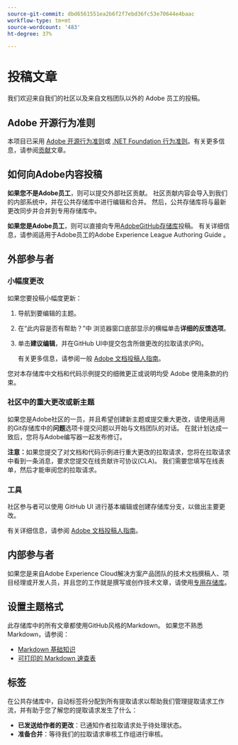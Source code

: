 ```yaml
---
source-git-commit: dbd6561551ea2b6f2f7ebd36fc53e70644e4baac
workflow-type: tm+mt
source-wordcount: '483'
ht-degree: 37%

---
```

# 投稿文章

我们欢迎来自我们的社区以及来自文档团队以外的 Adobe 员工的投稿。

## Adobe 开源行为准则

本项目已采用 [Adobe 开源行为准则](code-of-conduct.md)或 [.NET Foundation 行为准则](https://dotnetfoundation.org/code-of-conduct)。有关更多信息，请参阅[贡献](contributing.md)文章。

## 如何向Adobe内容投稿

**如果您不是Adobe员工**，则可以提交外部社区贡献。 社区贡献内容会导入到我们的内部系统中，并在公共存储库中进行编辑和合并。 然后，公共存储库将与最新更改同步并合并到专用存储库中。

**如果您是Adobe员工**，则可以直接向专用[AdobeGitHub存储库](https://git.corp.adobe.com/AdobeDocs/)投稿。 有关详细信息，请参阅适用于Adobe员工的Adobe Experience League Authoring Guide 。

## 外部参与者

### 小幅度更改

如果您要投稿小幅度更新：

1. 导航到要编辑的主题。
1. 在“此内容是否有帮助？”中 浏览器窗口底部显示的横幅单击&#x200B;**详细的反馈选项**。
1. 单击&#x200B;**建议编辑**，并在GitHub UI中提交包含所做更改的拉取请求(PR)。

   有关更多信息，请参阅一般 [Adobe 文档投稿人指南](https://experienceleague.adobe.com/docs/contributor/contributor-guide/introduction.html?lang=zh-Hans)。

您对本存储库中文档和代码示例提交的细微更正或说明均受 Adobe 使用条款的约束。

### 社区中的重大更改或新主题

如果您是Adobe社区的一员，并且希望创建新主题或提交重大更改，请使用适用的Git存储库中的&#x200B;**问题**&#x200B;选项卡提交问题以开始与文档团队的对话。 在就计划达成一致后，您将与Adobe编写器一起发布修订。

**注意：**&#x200B;如果您提交了对文档和代码示例进行重大更改的拉取请求，您将在拉取请求中看到一条消息，要求您提交在线贡献许可协议(CLA)。 我们需要您填写在线表单，然后才能审阅您的拉取请求。

### 工具

社区参与者可以使用 GitHub UI 进行基本编辑或创建存储库分支，以做出主要更改。

有关详细信息，请参阅 [Adobe 文档投稿人指南](https://experienceleague.adobe.com/docs/contributor/contributor-guide/introduction.html?lang=zh-Hans)。

## 内部参与者

如果您是来自Adobe Experience Cloud解决方案产品团队的技术文档撰稿人、项目经理或开发人员，并且您的工作就是撰写或创作技术文章，请使用[专用存储库](https://git.corp.adobe.com/AdobeDocs)。

## 设置主题格式

此存储库中的所有文章都使用GitHub风格的Markdown。 如果您不熟悉Markdown，请参阅：

* [Markdown 基础知识](https://help.github.com/articles/getting-started-with-writing-and-formatting-on-github/)
* [可打印的 Markdown 速查表](https://guides.github.com/pdfs/markdown-cheatsheet-online.pdf)

## 标签

在公共存储库中，自动标签将分配到所有提取请求以帮助我们管理提取请求工作流，并有助于您了解您的提取请求发生了什么：

* **已发送给作者的更改**：已通知作者拉取请求处于待处理状态。
* **准备合并**：等待我们的拉取请求审核工作组进行审核。
